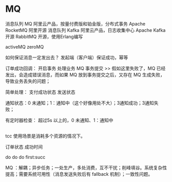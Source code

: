 # MQ

消息队列 MQ		阿里云产品，按量付费版和铂金版，分布式事务
Apache RocketMQ	阿里开源
消息队列 Kafka	阿里云产品，日志收集中心
Apache Kafka	开源
RabbitMQ		开源，使用Erlang编写

activeMQ
zeroMQ

如何保证消息一定发出去？
发起端（客户端）保证成功，幂等

订单成功回调：
开启事务
处理业务
MQ
事务提交 >> 假如这里失败了，MQ 已经发出，会造成错误消息，而如果 MQ 放到事务提交之后，又存在 MQ 生成失败，导致业务丢失的问题；

简单处理：
支付成功状态	发送状态

通知状态：0 未通知；1：通知中（这个好像用处不大）；3通知成功；3通知失败；

有定时器检查：
超过5s 以上的，0 未通知、1：通知中

## 

tcc 使用场景是消耗多个资源的情况下。


订单状态 成功时间

do do do first:succ

MQ ：解耦；异步任务；一处生产，多处消费，互不干扰；削峰填谷。系统复杂性提高；需要系统可用性（消息发送失败后有 fallback 机制）；一致性问题。